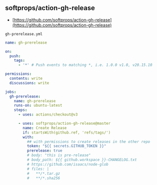 ## softprops/action-gh-release

- [https://github.com/softprops/action-gh-release](https://github.com/softprops/action-gh-release)

`gh-prerelease.yml`

```yml
name: gh-prerelease

on:
  push:
    tags:
      - '*' # Push events to matching *, i.e. 1.0.0 v1.0, v20.15.10

permissions:
  contents: write
  discussions: write

jobs:
  gh-prerelease:
    name: gh-prerelease
    runs-on: ubuntu-latest
    steps:
      - uses: actions/checkout@v3

      - uses: softprops/action-gh-release@master
        name: Create Release
        if: startsWith(github.ref, 'refs/tags/')
        with:
          ## with permissions to create releases in the other repo
          token: "${{ secrets.GITHUB_TOKEN }}"
          prerelease: true
          # body: "this is pre-release"
          # body_path: ${{ github.workspace }}-CHANGELOG.txt
          # https://github.com/isaacs/node-glob
          # files: |
          #   **/*.tar.gz
          #   **/*.sha256
```
